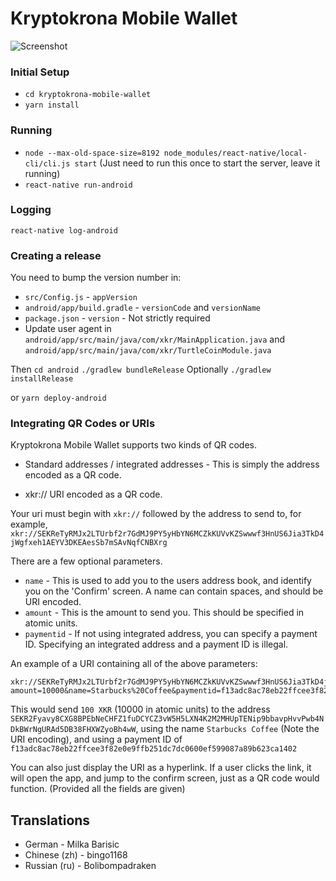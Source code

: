 # Kryptokrona Mobile Wallet

![Screenshot](https://user-images.githubusercontent.com/3246908/89831748-a4696200-db5e-11ea-9a87-758617a504b8.png)

### Initial Setup

* `cd kryptokrona-mobile-wallet`
* `yarn install`

### Running

* `node --max-old-space-size=8192 node_modules/react-native/local-cli/cli.js start` (Just need to run this once to start the server, leave it running)
* `react-native run-android`

### Logging

`react-native log-android`

### Creating a release

You need to bump the version number in:

* `src/Config.js` - `appVersion`
* `android/app/build.gradle` - `versionCode` and `versionName`
* `package.json` - `version` - Not strictly required
* Update user agent in `android/app/src/main/java/com/xkr/MainApplication.java` and `android/app/src/main/java/com/xkr/TurtleCoinModule.java`

Then
`cd android`
`./gradlew bundleRelease`
Optionally
`./gradlew installRelease`

or `yarn deploy-android`

### Integrating QR Codes or URIs

Kryptokrona Mobile Wallet supports two kinds of QR codes.

* Standard addresses / integrated addresses - This is simply the address encoded as a QR code.

* xkr:// URI encoded as a QR code.

Your uri must begin with `xkr://` followed by the address to send to, for example, `xkr://SEKReTyRMJx2LTUrbf2r7GdMJ9PY5yHbYN6MCZkKUVvKZSwwwf3HnUS6Jia3TkD4jWgfxeh1AEYV3DKEAesSb7mSAvNqfCNBXrg`

There are a few optional parameters.

* `name` - This is used to add you to the users address book, and identify you on the 'Confirm' screen. A name can contain spaces, and should be URI encoded.
* `amount` - This is the amount to send you. This should be specified in atomic units.
* `paymentid` - If not using integrated address, you can specify a payment ID. Specifying an integrated address and a payment ID is illegal.

An example of a URI containing all of the above parameters:

```
xkr://SEKReTyRMJx2LTUrbf2r7GdMJ9PY5yHbYN6MCZkKUVvKZSwwwf3HnUS6Jia3TkD4jWgfxeh1AEYV3DKEAesSb7mSAvNqfCNBXrg?amount=10000&name=Starbucks%20Coffee&paymentid=f13adc8ac78eb22ffcee3f82e0e9ffb251dc7dc0600ef599087a89b623ca1402
```

This would send `100 XKR` (10000 in atomic units) to the address `SEKR2Fyavy8CXG8BPEbNeCHFZ1fuDCYCZ3vW5H5LXN4K2M2MHUpTENip9bbavpHvvPwb4NDkBWrNgURAd5DB38FHXWZyoBh4wW`, using the name `Starbucks Coffee` (Note the URI encoding), and using a payment ID of `f13adc8ac78eb22ffcee3f82e0e9ffb251dc7dc0600ef599087a89b623ca1402`

You can also just display the URI as a hyperlink. If a user clicks the link, it will open the app, and jump to the confirm screen, just as a QR code would function. (Provided all the fields are given)


## Translations

- German - Milka Barisic
- Chinese (zh) - bingo1168
- Russian (ru) - Bolibompadraken

